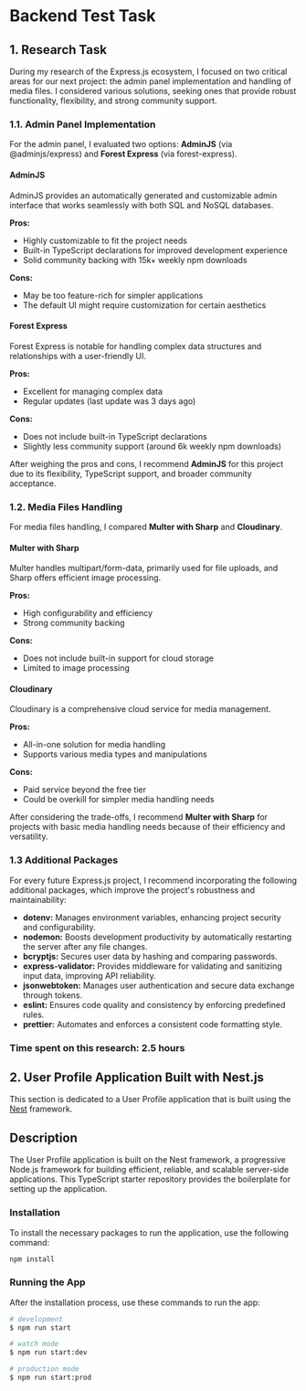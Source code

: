 # Backend Test Task

## 1. Research Task

During my research of the Express.js ecosystem, I focused on two critical areas for our next project: the admin panel implementation and handling of media files. I considered various solutions, seeking ones that provide robust functionality, flexibility, and strong community support.

### 1.1. Admin Panel Implementation

For the admin panel, I evaluated two options: **AdminJS** (via @adminjs/express) and **Forest Express** (via forest-express).

#### AdminJS

AdminJS provides an automatically generated and customizable admin interface that works seamlessly with both SQL and NoSQL databases.

**Pros:**

- Highly customizable to fit the project needs
- Built-in TypeScript declarations for improved development experience
- Solid community backing with 15k+ weekly npm downloads

**Cons:**

- May be too feature-rich for simpler applications
- The default UI might require customization for certain aesthetics

#### Forest Express

Forest Express is notable for handling complex data structures and relationships with a user-friendly UI.

**Pros:**

- Excellent for managing complex data
- Regular updates (last update was 3 days ago)

**Cons:**

- Does not include built-in TypeScript declarations
- Slightly less community support (around 6k weekly npm downloads)

After weighing the pros and cons, I recommend **AdminJS** for this project due to its flexibility, TypeScript support, and broader community acceptance.

### 1.2. Media Files Handling

For media files handling, I compared **Multer with Sharp** and **Cloudinary**.

#### Multer with Sharp

Multer handles multipart/form-data, primarily used for file uploads, and Sharp offers efficient image processing.

**Pros:**

- High configurability and efficiency
- Strong community backing

**Cons:**

- Does not include built-in support for cloud storage
- Limited to image processing

#### Cloudinary

Cloudinary is a comprehensive cloud service for media management.

**Pros:**

- All-in-one solution for media handling
- Supports various media types and manipulations

**Cons:**

- Paid service beyond the free tier
- Could be overkill for simpler media handling needs

After considering the trade-offs, I recommend **Multer with Sharp** for projects with basic media handling needs because of their efficiency and versatility.

### 1.3 Additional Packages

For every future Express.js project, I recommend incorporating the following additional packages, which improve the project's robustness and maintainability:

- **dotenv:** Manages environment variables, enhancing project security and configurability.
- **nodemon:** Boosts development productivity by automatically restarting the server after any file changes.
- **bcryptjs:** Secures user data by hashing and comparing passwords.
- **express-validator:** Provides middleware for validating and sanitizing input data, improving API reliability.
- **jsonwebtoken:** Manages user authentication and secure data exchange through tokens.
- **eslint:** Ensures code quality and consistency by enforcing predefined rules.
- **prettier:** Automates and enforces a consistent code formatting style.

### Time spent on this research: 2.5 hours

## 2. User Profile Application Built with Nest.js

This section is dedicated to a User Profile application that is built using the [Nest](https://github.com/nestjs/nest) framework.

## Description

The User Profile application is built on the Nest framework, a progressive Node.js framework for building efficient, reliable, and scalable server-side applications. This TypeScript starter repository provides the boilerplate for setting up the application.

### Installation

To install the necessary packages to run the application, use the following command:

```bash
npm install
```

### Running the App

After the installation process, use these commands to run the app:

```bash
# development
$ npm run start

# watch mode
$ npm run start:dev

# production mode
$ npm run start:prod
```
